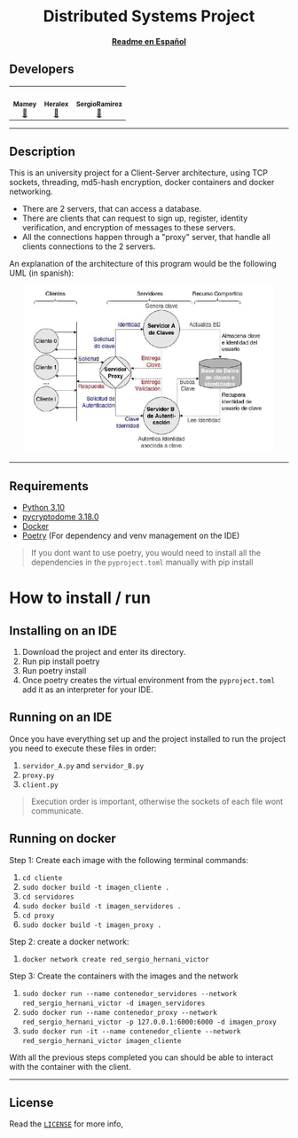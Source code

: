 <p align="center">
    <h1 align="center"> Distributed Systems Project</h1>
    <h4 align="center"><a href="docs/READMES.md">Readme en Español</a></h4>
</p>

## Developers
<table>
    <tbody>
        <tr>
            <td align="center"><a href="https://github.com/ImMamey" rel="nofollow"><img src="https://avatars.githubusercontent.com/u/32584037?v=4" width="150px;" alt="" style="max-width:100%;"><br><sub><b>Mamey</b></sub></a><br><a href="https://github.com/ImMamey/project-BDD/commits?author=ImMamey" title="Commits"><g-emoji class="g-emoji" alias="book" fallback-src="https://github.githubassets.com/images/icons/emoji/unicode/1f4d6.png">📖</g-emoji></a></td>
            <td align="center"><a href="https://github.com/heralex98" rel="nofollow"><img src="https://avatars.githubusercontent.com/u/106991487?v=4" width="150px;" alt="" style="max-width:100%;"><br><sub><b>Heralex</b></sub></a><br><a href="https://github.com/ImMamey/project-BDD/commits?author=ImMamey" title="Commits"><g-emoji class="g-emoji" alias="book" fallback-src="https://github.githubassets.com/images/icons/emoji/unicode/1f4d6.png">📖</g-emoji></a></td>
            <td align="center"><a href="https://github.com/SergioRamirez1337" rel="nofollow"><img src="https://avatars.githubusercontent.com/u/45183215?v=4" width="150px;" alt="" style="max-width:100%;"><br><sub><b>SergioRamirez</b></sub></a><br><a href="https://github.com/ImMamey/project-BDD/commits?author=ImMamey" title="Commits"><g-emoji class="g-emoji" alias="book" fallback-src="https://github.githubassets.com/images/icons/emoji/unicode/1f4d6.png">📖</g-emoji></a></td>
        </tr>
    </tbody>
</table>

---
## Description

This is an university project for a Client-Server architecture, using TCP sockets, threading, md5-hash encryption, docker containers and docker networking.
* There are 2 servers, that can access a database.
* There are clients that can request to sign up, register, identity verification, and encryption of  messages to these servers.
* All the connections happen through a "proxy" server, that handle all clients connections to the 2 servers.

An explanation of the architecture of this program would be the following UML (in spanish):
<p align="center">
    <img src="docs\images\uml.jpg" title="uml" width="450">
</p>

---
## Requirements
* [Python 3.10](https://www.python.org/downloads/)
* [pycryptodome 3.18.0](https://pycryptodome.readthedocs.io/en/latest/src/installation.html)
* [Docker](https://docs.docker.com/engine/install/)
* [Poetry](https://python-poetry.org/) (For dependency and venv management on the IDE)

> If you dont want to use poetry, you would need to install all the dependencies in the `pyproject.toml` manually with pip install
# How to install / run
## Installing on an IDE
1. Download the project and enter its directory.
2. Run pip install poetry
3. Run poetry install
4. Once poetry creates the virtual environment from the `pyproject.toml` add it as an interpreter for your IDE.

## Running on an IDE
Once you have everything set up and the project installed to run the project you need to execute these files in order:
1. `servidor_A.py` and `servidor_B.py`
2. `proxy.py`
3. `client.py`
> Execution order is important, otherwise the sockets of each file wont communicate.
## Running on docker
 Step 1: Create each image with the following terminal commands:
1. `cd cliente`
2. `sudo docker build -t imagen_cliente .`
3. `cd servidores`
4. `sudo docker build -t imagen_servidores .`
5. `cd proxy` 
6. `sudo docker build -t imagen_proxy .`

Step 2: create a docker network:
1. `docker network create red_sergio_hernani_victor`

Step 3: Create the containers with the images and the network

1. `sudo docker run --name contenedor_servidores --network red_sergio_hernani_victor -d imagen_servidores`
2. `sudo docker run --name contenedor_proxy --network red_sergio_hernani_victor -p 127.0.0.1:6000:6000 -d imagen_proxy`
3. `sudo docker run -it --name contenedor_cliente --network red_sergio_hernani_victor imagen_cliente`

With all the previous steps completed you can should be able to interact with the container with the client.

---
## License
Read the [`LICENSE`](docs/LICENSE) for more info,
